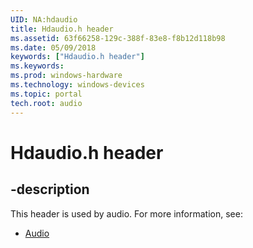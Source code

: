 ```yaml
---
UID: NA:hdaudio
title: Hdaudio.h header
ms.assetid: 63f66258-129c-388f-83e8-f8b12d118b98
ms.date: 05/09/2018
keywords: ["Hdaudio.h header"]
ms.keywords: 
ms.prod: windows-hardware
ms.technology: windows-devices
ms.topic: portal
tech.root: audio
---
```


# Hdaudio.h header


## -description


This header is used by audio. For more information, see:

- [Audio](../_audio/index.md)
